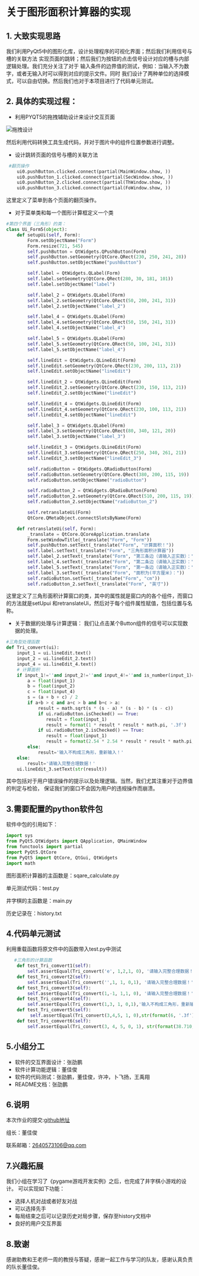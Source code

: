 # 关于图形面积计算器的实现
## 1. 大致实现思路
我们利用PyQt5中的图形化库，设计处理程序的可视化界面；然后我们利用信号与槽的关联方法
实现页面的跳转；然后我们为按钮的点击信号设计对应的槽与内部逻辑处理。我们充分关注了对于
输入条件的边界值的测试，例如：当输入不为数字，或者无输入时可以得到对应的提示文件。同时
我们设计了两种单位的选择模式，可以自由切换。然后我们也对于本项目进行了代码单元测试。

## 2. 具体的实现过程：
+ 利用PYQT5的拖拽辅助设计来设计交互页面

![拖拽设计](pic1.png)

然后利用代码转换工具生成代码，并对于图片中的组件位置参数进行调整。

+ 设计跳转页面的信号与槽的关联方法
```python
 #翻页操作
    ui0.pushButton.clicked.connect(partial(MainWindow.show, ))
    ui0.pushButton_1.clicked.connect(partial(SecWindow.show, ))
    ui0.pushButton_2.clicked.connect(partial(ThWindow.show, ))
    ui0.pushButton_3.clicked.connect(partial(FoWindow.show, ))

```
这里定义了菜单到各个页面的翻页操作。

+ 对于菜单类和每一个图形计算框定义一个类
```python
#第四个界面（三角形）的类：
class Ui_Form5(object):
    def setupUi(self, Form):
        Form.setObjectName("Form")
        Form.resize(721, 545)
        self.pushButton = QtWidgets.QPushButton(Form)
        self.pushButton.setGeometry(QtCore.QRect(230, 250, 241, 28))
        self.pushButton.setObjectName("pushButton")

        self.label = QtWidgets.QLabel(Form)
        self.label.setGeometry(QtCore.QRect(280, 30, 181, 101))
        self.label.setObjectName("label")

        self.label_2 = QtWidgets.QLabel(Form)
        self.label_2.setGeometry(QtCore.QRect(50, 200, 241, 31))
        self.label_2.setObjectName("label_2")

        self.label_4 = QtWidgets.QLabel(Form)
        self.label_4.setGeometry(QtCore.QRect(50, 150, 241, 31))
        self.label_4.setObjectName("label_4")

        self.label_5 = QtWidgets.QLabel(Form)
        self.label_5.setGeometry(QtCore.QRect(50, 100, 241, 31))
        self.label_5.setObjectName("label_4")

        self.lineEdit = QtWidgets.QLineEdit(Form)
        self.lineEdit.setGeometry(QtCore.QRect(230, 200, 113, 21))
        self.lineEdit.setObjectName("lineEdit")

        self.lineEdit_2 = QtWidgets.QLineEdit(Form)
        self.lineEdit_2.setGeometry(QtCore.QRect(230, 150, 113, 21))
        self.lineEdit_2.setObjectName("lineEdit")

        self.lineEdit_4 = QtWidgets.QLineEdit(Form)
        self.lineEdit_4.setGeometry(QtCore.QRect(230, 100, 113, 21))
        self.lineEdit_4.setObjectName("lineEdit")

        self.label_3 = QtWidgets.QLabel(Form)
        self.label_3.setGeometry(QtCore.QRect(80, 340, 121, 20))
        self.label_3.setObjectName("label_3")

        self.lineEdit_3 = QtWidgets.QLineEdit(Form)
        self.lineEdit_3.setGeometry(QtCore.QRect(250, 340, 261, 21))
        self.lineEdit_3.setObjectName("lineEdit_3")

        self.radioButton = QtWidgets.QRadioButton(Form)
        self.radioButton.setGeometry(QtCore.QRect(380, 200, 115, 19))
        self.radioButton.setObjectName("radioButton")

        self.radioButton_2 = QtWidgets.QRadioButton(Form)
        self.radioButton_2.setGeometry(QtCore.QRect(510, 200, 115, 19))
        self.radioButton_2.setObjectName("radioButton_2")

        self.retranslateUi(Form)
        QtCore.QMetaObject.connectSlotsByName(Form)

    def retranslateUi(self, Form):
        _translate = QtCore.QCoreApplication.translate
        Form.setWindowTitle(_translate("Form", "Form"))
        self.pushButton.setText(_translate("Form", "计算面积！"))
        self.label.setText(_translate("Form", "三角形面积计算器"))
        self.label_2.setText(_translate("Form", "第三条边（请输入正实数）："))
        self.label_4.setText(_translate("Form", "第二条边（请输入正实数）："))
        self.label_5.setText(_translate("Form", "第一条边（请输入正实数）："))
        self.label_3.setText(_translate("Form", "面积为(平方厘米)："))
        self.radioButton.setText(_translate("Form", "cm"))
        self.radioButton_2.setText(_translate("Form", "英寸"))
```
这里定义了三角形面积计算窗口的类，其中的属性就是窗口内的各个组件，而窗口的方法就是setUpui
和retranslateUi，然后对于每个组件属性赋值，包括位置与名称。

+ 关于数据的处理与计算逻辑：
我们让点击某个Button组件的信号可以实现数据的处理。
```python
#三角型处理函数
def Tri_comvert(ui):
    input_1 = ui.lineEdit.text()
    input_2 = ui.lineEdit_2.text()
    input_4 = ui.lineEdit_4.text()
    # 计算面积
    if input_1!=''and input_2!=''and input_4!=''and is_number(input_1)==1 and is_number(input_2)==1 and is_number(input_4)==1 and float(input_1)>=0 and float(input_2)>=0 and float(input_4)>=0:
        a = float(input_1)
        b = float(input_2)
        c = float(input_4)
        s = (a + b + c) / 2
        if a+b > c and a+c > b and b+c > a:
            result = math.sqrt(s * (s - a) * (s - b) * (s - c))
            if ui.radioButton.isChecked() == True:
               result = float(input_1)
               result = format(1 * result * result * math.pi, '.3f')
            if ui.radioButton_2.isChecked() == True:
               result = float(input_1)
               result = format(2.54 * 2.54 * result * result * math.pi, '.3f')
        else:
            result='输入不构成三角形，重新输入！'
    else:
        result='请输入完整合理数据！'
    ui.lineEdit_3.setText(str(result))

```
其中包括对于用户错误操作的提示以及处理逻辑。当然，我们尤其注重对于边界值的判定与检验，
保证我们的窗口不会因为用户的违规操作而崩溃。

## 3.需要配置的python软件包
软件中包的引用如下：
```python
import sys
from PyQt5.QtWidgets import QApplication, QMainWindow
from functools import partial
import PyQt5.QtCore
from PyQt5 import QtCore, QtGui, QtWidgets
import math
```
图形面积计算器的主函数是：sqare_calculate.py

单元测试代码：test.py

井字棋的主函数是：main.py

历史记录在：history.txt


## 4.代码单元测试
利用重载函数将原文件中的函数带入test.py中测试
```python
   #三角形的计算函数
    def test_Tri_comvert1(self):
        self.assertEqual(Tri_convert('e', 1,2,1, 0), '请输入完整合理数据！')
    def test_Tri_comvert2(self):
        self.assertEqual(Tri_convert('',1, 1, 0,1), '请输入完整合理数据！')
    def test_Tri_comvert3(self):
        self.assertEqual(Tri_convert(1,-1, 1,1, 0), '请输入完整合理数据！')
    def test_Tri_comvert4(self):
        self.assertEqual(Tri_convert(1,3, 1, 0,1),'输入不构成三角形，重新输入！' )
    def test_Tri_comvert5(self):
         self.assertEqual(Tri_convert(3,4,5, 1, 0),str(format(6, '.3f')) )
    def test_Tri_comvert6(self):
        self.assertEqual(Tri_convert(3, 4, 5, 0, 1), str(format(38.710, '.3f')))


```

## 5.小组分工
+ 软件的交互界面设计：张劭鹏
+ 软件计算功能逻辑：董佳俊
+ 软件的代码测试：张劭鹏，董佳俊，许冲，卜飞扬，王禹翔
+ README文档：张劭鹏

## 6.说明
本次作业的提交:[github地址](https://github.com/Zhang-shaop/calculating-about-area-of-graph)

组长：董佳俊 

联系邮箱：2640573106@qq.com

## 7.兴趣拓展
我们小组在学习了《pygame游戏开发实例》之后，也完成了井字棋小游戏的设计。
可以实现如下功能：
+ 选择人机对战或者好友对战
+ 可以选择先手
+ 每局结束之后可以记录历史对局步骤，保存至history文档中
+ 良好的用户交互界面

## 8.致谢
感谢助教和王老师一周的教授与答疑，感谢一起工作与学习的队友，感谢认真负责的队长董佳俊。

